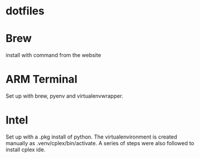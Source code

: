 # dotfiles

# Brew
install with command from the website

# ARM Terminal
Set up with brew, pyenv and virtualenvwrapper.

# Intel
Set up with a .pkg install of python. The virtualenvironment is created manually as .venv/cplex/bin/activate.
A series of steps were also followed to install cplex ide.

